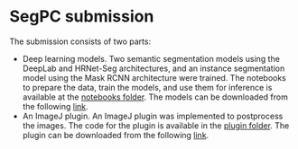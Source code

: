 # SegPC submission

The submission consists of two parts:
- Deep learning models. Two semantic segmentation models using the DeepLab and HRNet-Seg architectures, and an instance segmentation model using the Mask RCNN architecture were trained. The notebooks to prepare the data, train the models, and use them for inference is available at the [notebooks folder](notebooks). The models can be downloaded from the following [link](https://unirioja-my.sharepoint.com/:f:/g/personal/joheras_unirioja_es/EkiF6QjyizhIkp4_hTBfSOEBAqYmOBAG_ynp_maKrP0qFA?e=AQvo7u).
- An ImageJ plugin. An ImageJ plugin was implemented to postprocess the images. The code for the plugin is available in the [plugin folder](plugin). The plugin can be downloaded from the following [link]().

